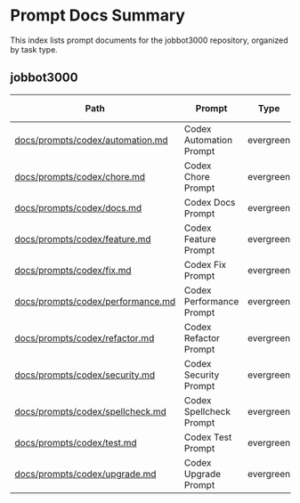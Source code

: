 <!-- spellchecker: disable -->
# Prompt Docs Summary

This index lists prompt documents for the jobbot3000 repository, organized by task type.

## jobbot3000

| Path | Prompt | Type | One-click? |
|------|--------|------|------------|
| [docs/prompts/codex/automation.md][automation-doc] | Codex Automation Prompt | evergreen | yes |
| [docs/prompts/codex/chore.md][chore-doc] | Codex Chore Prompt | evergreen | yes |
| [docs/prompts/codex/docs.md][docs-doc] | Codex Docs Prompt | evergreen | yes |
| [docs/prompts/codex/feature.md][feature-doc] | Codex Feature Prompt | evergreen | yes |
| [docs/prompts/codex/fix.md][fix-doc] | Codex Fix Prompt | evergreen | yes |
| [docs/prompts/codex/performance.md][performance-doc] | Codex Performance Prompt | evergreen | yes |
| [docs/prompts/codex/refactor.md][refactor-doc] | Codex Refactor Prompt | evergreen | yes |
| [docs/prompts/codex/security.md][security-doc] | Codex Security Prompt | evergreen | yes |
| [docs/prompts/codex/spellcheck.md][spellcheck-doc] | Codex Spellcheck Prompt | evergreen | yes |
| [docs/prompts/codex/test.md][test-doc] | Codex Test Prompt | evergreen | yes |
| [docs/prompts/codex/upgrade.md][upgrade-doc] | Codex Upgrade Prompt | evergreen | yes |

[automation-doc]: prompts/codex/automation.md
[chore-doc]: prompts/codex/chore.md
[docs-doc]: prompts/codex/docs.md
[feature-doc]: prompts/codex/feature.md
[fix-doc]: prompts/codex/fix.md
[performance-doc]: prompts/codex/performance.md
[refactor-doc]: prompts/codex/refactor.md
[security-doc]: prompts/codex/security.md
[spellcheck-doc]: prompts/codex/spellcheck.md
[test-doc]: prompts/codex/test.md
[upgrade-doc]: prompts/codex/upgrade.md
